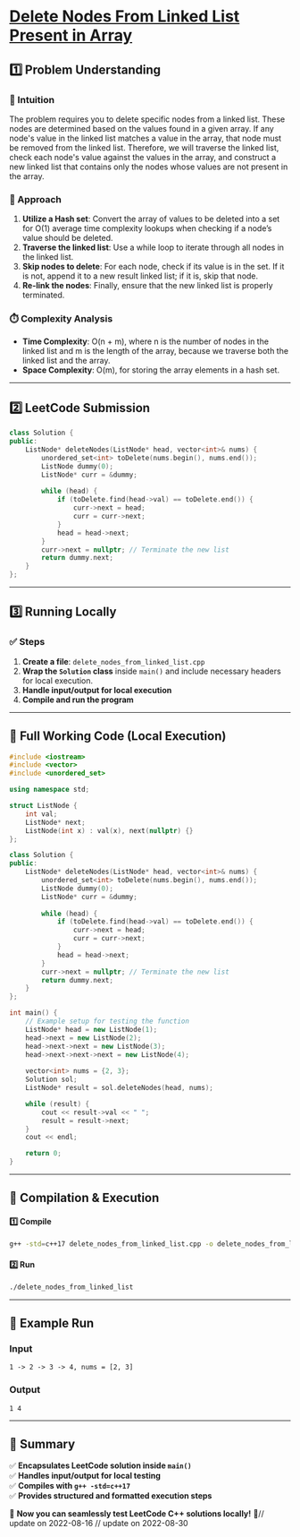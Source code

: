 # **[Delete Nodes From Linked List Present in Array](https://leetcode.com/problems/delete-nodes-from-linked-list-present-in-array/description/)**  

## **1️⃣ Problem Understanding**  
### **📌 Intuition**  
The problem requires you to delete specific nodes from a linked list. These nodes are determined based on the values found in a given array. If any node's value in the linked list matches a value in the array, that node must be removed from the linked list. Therefore, we will traverse the linked list, check each node's value against the values in the array, and construct a new linked list that contains only the nodes whose values are not present in the array.

### **🚀 Approach**  
1. **Utilize a Hash set**: Convert the array of values to be deleted into a set for O(1) average time complexity lookups when checking if a node’s value should be deleted.
2. **Traverse the linked list**: Use a while loop to iterate through all nodes in the linked list.
3. **Skip nodes to delete**: For each node, check if its value is in the set. If it is not, append it to a new result linked list; if it is, skip that node.
4. **Re-link the nodes**: Finally, ensure that the new linked list is properly terminated.

### **⏱️ Complexity Analysis**  
- **Time Complexity**: O(n + m), where n is the number of nodes in the linked list and m is the length of the array, because we traverse both the linked list and the array.
- **Space Complexity**: O(m), for storing the array elements in a hash set.

---  

## **2️⃣ LeetCode Submission**  
```cpp
class Solution {
public:
    ListNode* deleteNodes(ListNode* head, vector<int>& nums) {
        unordered_set<int> toDelete(nums.begin(), nums.end());
        ListNode dummy(0);
        ListNode* curr = &dummy;
        
        while (head) {
            if (toDelete.find(head->val) == toDelete.end()) {
                curr->next = head;
                curr = curr->next;
            }
            head = head->next;
        }
        curr->next = nullptr; // Terminate the new list
        return dummy.next;
    }
};
```  

---  

## **3️⃣ Running Locally**  
### **✅ Steps**  
1. **Create a file**: `delete_nodes_from_linked_list.cpp`  
2. **Wrap the `Solution` class** inside `main()` and include necessary headers for local execution.
3. **Handle input/output for local execution**  
4. **Compile and run the program**  

---  

## **📝 Full Working Code (Local Execution)**  
```cpp
#include <iostream>
#include <vector>
#include <unordered_set>

using namespace std;

struct ListNode {
    int val;
    ListNode* next;
    ListNode(int x) : val(x), next(nullptr) {}
};

class Solution {
public:
    ListNode* deleteNodes(ListNode* head, vector<int>& nums) {
        unordered_set<int> toDelete(nums.begin(), nums.end());
        ListNode dummy(0);
        ListNode* curr = &dummy;
        
        while (head) {
            if (toDelete.find(head->val) == toDelete.end()) {
                curr->next = head;
                curr = curr->next;
            }
            head = head->next;
        }
        curr->next = nullptr; // Terminate the new list
        return dummy.next;
    }
};

int main() {
    // Example setup for testing the function
    ListNode* head = new ListNode(1);
    head->next = new ListNode(2);
    head->next->next = new ListNode(3);
    head->next->next->next = new ListNode(4);
    
    vector<int> nums = {2, 3};
    Solution sol;
    ListNode* result = sol.deleteNodes(head, nums);

    while (result) {
        cout << result->val << " ";
        result = result->next;
    }
    cout << endl;

    return 0;
}
```  

---  

## **🔧 Compilation & Execution**  
#### **1️⃣ Compile**  
```bash
g++ -std=c++17 delete_nodes_from_linked_list.cpp -o delete_nodes_from_linked_list
```  

#### **2️⃣ Run**  
```bash
./delete_nodes_from_linked_list
```  

---  

## **🎯 Example Run**  
### **Input**  
```
1 -> 2 -> 3 -> 4, nums = [2, 3]
```  
### **Output**  
```
1 4 
```  

---  

## **📌 Summary**  
✅ **Encapsulates LeetCode solution inside `main()`**  
✅ **Handles input/output for local testing**  
✅ **Compiles with `g++ -std=c++17`**  
✅ **Provides structured and formatted execution steps**  

🚀 **Now you can seamlessly test LeetCode C++ solutions locally!** 🚀// update on 2022-08-16
// update on 2022-08-30
